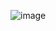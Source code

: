 ![image](https://github.com/topmbr/ADO10.09.2023/assets/109080964/eea7f102-8668-4ce9-af67-1949639be702)
